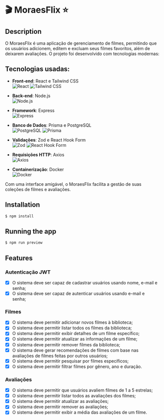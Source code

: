 <p align="center">
  <h1>🎬 MoraesFlix ⭐</h1>
</p>

## Description

O MoraesFlix é uma aplicação de gerenciamento de filmes, permitindo que os usuários adicionem, editem e excluam seus filmes favoritos, além de deixarem avaliações. O projeto foi desenvolvido com tecnologias modernas:

## Tecnologias usadas:
- **Front-end**: React e Tailwind CSS  
  <img src="https://img.shields.io/badge/React-61DAFB?style=flat-square&logo=react&logoColor=black" alt="React" />
  <img src="https://img.shields.io/badge/TailwindCSS-38B2AC?style=flat-square&logo=tailwind-css&logoColor=white" alt="Tailwind CSS" />

- **Back-end**: Node.js  
  <img src="https://img.shields.io/badge/Node.js-339933?style=flat-square&logo=node.js&logoColor=white" alt="Node.js" />

- **Framework**: Express  
  <img src="https://img.shields.io/badge/Express-000000?style=flat-square&logo=express&logoColor=white" alt="Express" />

- **Banco de Dados**: Prisma e PostgreSQL  
  <img src="https://img.shields.io/badge/PostgreSQL-336791?style=flat-square&logo=postgresql&logoColor=white" alt="PostgreSQL" />
  <img src="https://img.shields.io/badge/Prisma-2D3748?style=flat-square&logo=prisma&logoColor=white" alt="Prisma" />

- **Validações**: Zod e React Hook Form  
  <img src="https://img.shields.io/badge/Zod-2F8F4F?style=flat-square&logo=zod&logoColor=white" alt="Zod" />
  <img src="https://img.shields.io/badge/React%20Hook%20Form-EC5990?style=flat-square&logo=react-hook-form&logoColor=white" alt="React Hook Form" />

- **Requisições HTTP**: Axios  
  <img src="https://img.shields.io/badge/Axios-5A29E4?style=flat-square&logo=axios&logoColor=white" alt="Axios" />

- **Containerização**: Docker  
  <img src="https://img.shields.io/badge/Docker-2496ED?style=flat-square&logo=docker&logoColor=white" alt="Docker" />

Com uma interface amigável, o MoraesFlix facilita a gestão de suas coleções de filmes e avaliações.

## Installation

```bash
$ npm install
```

## Running the app

```bash
$ npm run preview
```
## Features

### Autenticação JWT

- [x] O sistema deve ser capaz de cadastrar usuários usando nome, e-mail e senha;
- [x] O sistema deve ser capaz de autenticar usuários usando e-mail e senha;

### Filmes

- [x] O sistema deve permitir adicionar novos filmes à biblioteca;
- [x] O sistema deve permitir listar todos os filmes da biblioteca;
- [x] O sistema deve permitir exibir detalhes de um filme específico;
- [x] O sistema deve permitir atualizar as informações de um filme;
- [x] O sistema deve permitir remover filmes da biblioteca;
- [x] O sistema deve gerar recomendações de filmes com base nas avaliações de filmes feitas por outros usuários;
- [x] O sistema deve permitir pesquisar por filmes específicos;
- [x] O sistema deve permitir filtrar filmes por gênero, ano e duração.

### Avaliações

- [x] O sistema deve permitir que usuários avaliem filmes de 1 a 5 estrelas;
- [x] O sistema deve permitir listar todos as avaliações dos filmes;
- [x] O sistema deve permitir atualizar as avaliações;
- [x] O sistema deve permitir remover as avaliações;
- [x] O sistema deve permitir exibir a média das avaliações de um filme.
